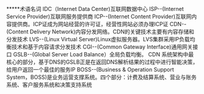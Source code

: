 *****术语名词
IDC（Internet Data Center)互联网数据中心
ISP--(Internet Service Provider)互联网服务提供商
ICP--(Internet Content Provider)互联网内容提供商。ICP证成为网站经营的许可证，经营性网站必须办理ICP证
CDN--(Content Delivery Network)内容分发网络。CDN的关键技术主要有内容存储和分发技术
LVS--(Linux Virtual Server)Linux虚拟服务器。LVS集群采用IP负载均衡技术和基于内容请求分发技术
CGI--(Common Gateway Interface)通用网关接口
GSLB--(Global Server Load Balance）全局负载均衡。 CDN 系统架构中最核心的部分，基于DNS的GSLB正是在返回DNS解析结果的过程中进行智能决策，给用户返回一个最佳的服务IP
BOSS--(Business & Operation Support System，BOSS)是业务运营支撑系统。四个部分：计费及结算系统、营业与账务系统、客户服务系统和决策支持系统
